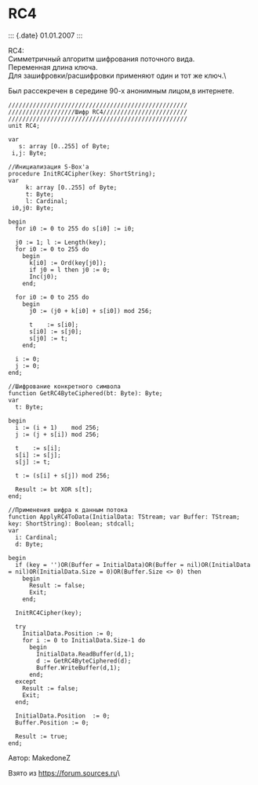 RC4
===

::: {.date}
01.01.2007
:::

RC4:\
Симметричный алгоритм шифрования поточного вида.\
Переменная длина ключа.\
Для зашифровки/расшифровки применяют один и тот же ключ.\

Был рассекречен в середине 90-х анонимным лицом,в интернете.

    ///////////////////////////////////////////////////
    ///////////////////Шифр RC4////////////////////////
    ///////////////////////////////////////////////////
    unit RC4;
     
    var
       s: array [0..255] of Byte;
     i,j: Byte;
     
    //Инициализация S-Box'а
    procedure InitRC4Cipher(key: ShortString);
    var
         k: array [0..255] of Byte;
         t: Byte;
         l: Cardinal;
     i0,j0: Byte;
     
    begin
      for i0 := 0 to 255 do s[i0] := i0;
     
      j0 := 1; l := Length(key);
      for i0 := 0 to 255 do
        begin
          k[i0] := Ord(key[j0]);
          if j0 = l then j0 := 0;
          Inc(j0);
        end;
     
      for i0 := 0 to 255 do
        begin
          j0 := (j0 + k[i0] + s[i0]) mod 256;
     
          t    := s[i0];
          s[i0] := s[j0];
          s[j0] := t;
        end;
     
      i := 0;
      j := 0;
    end;
     
    //Шифрование конкретного символа 
    function GetRC4ByteCiphered(bt: Byte): Byte;
    var
      t: Byte;
     
    begin
      i := (i + 1)    mod 256;
      j := (j + s[i]) mod 256;
     
      t    := s[i];
      s[i] := s[j];
      s[j] := t;
     
      t := (s[i] + s[j]) mod 256;
     
      Result := bt XOR s[t];
    end;
     
    //Применения шифра к данным потока
    function ApplyRC4ToData(InitialData: TStream; var Buffer: TStream; key: ShortString): Boolean; stdcall;
    var
      i: Cardinal;
      d: Byte;
     
    begin
      if (key = '')OR(Buffer = InitialData)OR(Buffer = nil)OR(InitialData = nil)OR(InitialData.Size = 0)OR(Buffer.Size <> 0) then
        begin
          Result := false;
          Exit;
        end;
     
      InitRC4Cipher(key);
     
      try
        InitialData.Position := 0;
        for i := 0 to InitialData.Size-1 do
          begin
            InitialData.ReadBuffer(d,1);
            d := GetRC4ByteCiphered(d);
            Buffer.WriteBuffer(d,1);
          end;
      except
        Result := false;
        Exit;
      end;
     
      InitialData.Position  := 0;
      Buffer.Position := 0;
     
      Result := true;
    end;

Автор: MakedoneZ

Взято из <https://forum.sources.ru>\

 
